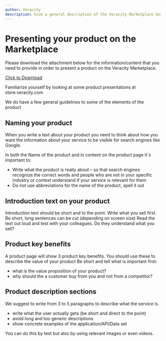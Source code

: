 ```yaml
---
author: Veracity
description: Give a general description of the Veracity Marketplace Service.
---
```

# Presenting your product on the Marketplace
Please download the attachment below for the information/content that you need to provide in order to present a product on the Veracity Marketplace.

<a href="assets/veracity_marketplace_servicecontentform_march_2020.docx" download>Click to Download</a>

Familiarize yourself by looking at some product presentations at store.veracity.com

We do have a few general guidelines to some of the elements of the product
## Naming your product
When you write a text about your product you need to think about how you want the information about your service to be visible for search engines like Google.

In both the Name of the product and in content on the product page it`s important to:
- Write what the product is really about – so that search engines recognize the correct words and people who are not in your specific industry or context understand if your service is relevant for them
- Do not use abbreviations for the name of the product, spell it out

## Introduction text on your product
Introduction text should be short and to the point.
Write what you sell first. Be short, long sentences can be cut (depending on screen size)
Read the text out loud and test with your colleagues. Do they understand what you sell?

## Product key benefits
A product page will show 3 product key benefits. You should use these to describe the value of your product
Be short and tell what is important first: 
- what is the value proposition of your product?
- why should the a customer buy from you and not from a competitor?

## Product description sections
We suggest to write from 3 to 5 paragraphs to describe what the service is.

- write what the user actually gets (be short and direct to the point)
- avoid long and too generic descriptions
- show concrete examples of the application/API/Data set

You can do this by text but also by using relevant images or even videos. 

